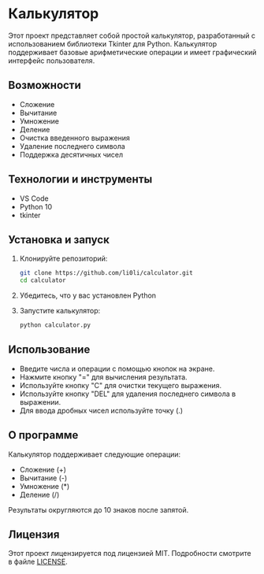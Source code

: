 # Калькулятор

Этот проект представляет собой простой калькулятор, разработанный с использованием библиотеки Tkinter для Python. Калькулятор поддерживает базовые арифметические операции и имеет графический интерфейс пользователя.

## Возможности

- Сложение
- Вычитание
- Умножение
- Деление
- Очистка введенного выражения
- Удаление последнего символа
- Поддержка десятичных чисел

## Технологии и инструменты
- VS Code
- Python 10
- tkinter

## Установка и запуск

1. Клонируйте репозиторий:
    ```bash
    git clone https://github.com/li0li/calculator.git
    cd calculator
    ```

2. Убедитесь, что у вас установлен Python 

3. Запустите калькулятор:
    ```bash
    python calculator.py
    ```

## Использование

- Введите числа и операции с помощью кнопок на экране.
- Нажмите кнопку "=" для вычисления результата.
- Используйте кнопку "C" для очистки текущего выражения.
- Используйте кнопку "DEL" для удаления последнего символа в выражении.
- Для ввода дробных чисел используйте точку (.)

## О программе

Калькулятор поддерживает следующие операции:
- Сложение (+)
- Вычитание (-)
- Умножение (*)
- Деление (/)

Результаты округляются до 10 знаков после запятой.

## Лицензия

Этот проект лицензируется под лицензией MIT. Подробности смотрите в файле [LICENSE](LICENSE.txt).

